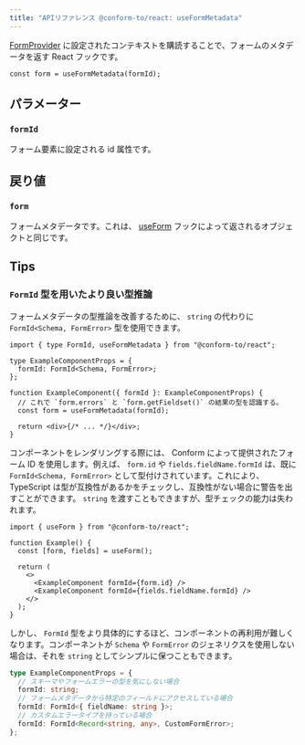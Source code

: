 ```yaml
---
title: "APIリファレンス @conform-to/react: useFormMetadata"
---
```


[FormProvider](./FormProvider.md) に設定されたコンテキストを購読することで、フォームのメタデータを返す React フックです。

```tsx
const form = useFormMetadata(formId);
```

## パラメーター

### `formId`

フォーム要素に設定される id 属性です。

## 戻り値

### `form`

フォームメタデータです。これは、 [useForm](./useForm.md) フックによって返されるオブジェクトと同じです。

## Tips

### `FormId` 型を用いたより良い型推論

フォームメタデータの型推論を改善するために、 `string` の代わりに `FormId<Schema, FormError>` 型を使用できます。

```tsx
import { type FormId, useFormMetadata } from "@conform-to/react";

type ExampleComponentProps = {
  formId: FormId<Schema, FormError>;
};

function ExampleComponent({ formId }: ExampleComponentProps) {
  // これで `form.errors` と `form.getFieldset()` の結果の型を認識する。
  const form = useFormMetadata(formId);

  return <div>{/* ... */}</div>;
}
```

コンポーネントをレンダリングする際には、 Conform によって提供されたフォーム ID を使用します。例えば、 `form.id` や `fields.fieldName.formId` は、既に `FormId<Schema, FormError>` として型付けされています。これにより、 TypeScript は型が互換性があるかをチェックし、互換性がない場合に警告を出すことができます。 `string` を渡すこともできますが、型チェックの能力は失われます。

```tsx
import { useForm } from "@conform-to/react";

function Example() {
  const [form, fields] = useForm();

  return (
    <>
      <ExampleComponent formId={form.id} />
      <ExampleComponent formId={fields.fieldName.formId} />
    </>
  );
}
```

しかし、 `FormId` 型をより具体的にするほど、コンポーネントの再利用が難しくなります。コンポーネントが `Schema` や `FormError` のジェネリクスを使用しない場合は、それを `string` としてシンプルに保つこともできます。

```ts
type ExampleComponentProps = {
  // スキーマやフォームエラーの型を気にしない場合
  formId: string;
  // フォームメタデータから特定のフィールドにアクセスしている場合
  formId: FormId<{ fieldName: string }>;
  // カスタムエラータイプを持っている場合
  formId: FormId<Record<string, any>, CustomFormError>;
};
```
